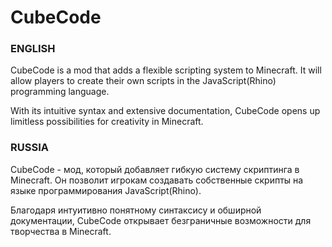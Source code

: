 # CubeCode

### ENGLISH
CubeCode is a mod that adds a flexible scripting system to Minecraft. It will allow players to create their own scripts in the JavaScript(Rhino) programming language.

With its intuitive syntax and extensive documentation, CubeCode opens up limitless possibilities for creativity in Minecraft.

### RUSSIA

CubeCode - мод, который добавляет гибкую систему скриптинга в Minecraft. Он позволит игрокам создавать собственные скрипты на языке программирования JavaScript(Rhino).

Благодаря интуитивно понятному синтаксису и обширной документации, CubeCode открывает безграничные возможности для творчества в Minecraft.